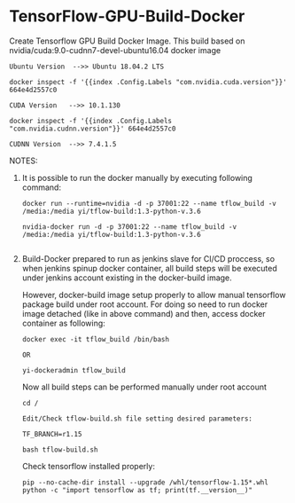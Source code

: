 # TensorFlow-GPU-Build-Docker
Create Tensorflow GPU Build Docker Image. This build based on nvidia/cuda:9.0-cudnn7-devel-ubuntu16.04 docker image
```
Ubuntu Version  -->> Ubuntu 18.04.2 LTS

docker inspect -f '{{index .Config.Labels "com.nvidia.cuda.version"}}' 664e4d2557c0

CUDA Version   -->> 10.1.130

docker inspect -f '{{index .Config.Labels "com.nvidia.cudnn.version"}}' 664e4d2557c0

CUDNN Version  -->> 7.4.1.5
```
NOTES:

1. It is possible to run the docker manually by executing following command:
   ```
   docker run --runtime=nvidia -d -p 37001:22 --name tflow_build -v /media:/media yi/tflow-build:1.3-python-v.3.6
   
   nvidia-docker run -d -p 37001:22 --name tflow_build -v /media:/media yi/tflow-build:1.3-python-v.3.6
  
   ```

3. Build-Docker prepared to run as jenkins slave for CI/CD proccess, so when jenkins spinup docker container,
   all build steps will be executed under jenkins account existing in the docker-build image.

   However, docker-build image setup properly to allow manual tensorflow package build under root account.
   For doing so need to run docker image detached (like in above command) and then, access docker container as following:
   ```
   docker exec -it tflow_build /bin/bash
   
   OR
   
   yi-dockeradmin tflow_build
   ```

   Now all build steps can be performed manually under root account
   
   ```
   cd /
   
   Edit/Check tflow-build.sh file setting desired parameters:
   
   TF_BRANCH=r1.15
   
   bash tflow-build.sh
   ```
   
   Check tensorflow installed properly:
   
   ```
   pip --no-cache-dir install --upgrade /whl/tensorflow-1.15*.whl
   python -c "import tensorflow as tf; print(tf.__version__)"
   ```
